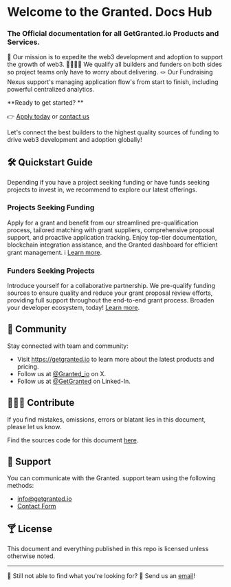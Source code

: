 # Welcome to the Granted. Docs Hub
### The Official documentation for all GetGranted.io Products and Services.

🎯 Our mission is to expedite the web3 development and adoption to support the growth of web3.
🫱🏾‍🫲🏼 We qualify all builders and funders on both sides so project teams only have to worry about delivering. 
🪢 Our Fundraising Nexus support's managing application flow's from start to finish, including powerful centralized analytics.

**Ready to get started? **

👉 [Apply today](​https://www.getgranted.io/granted-application) or [contact us](mailto:info@getgranted.io)

Let's connect the best builders to the highest quality sources of funding to drive web3 development and adoption globally! 

## 🛠️ Quickstart Guide
Depending if you have a project seeking funding or have funds seeking projects to invest in, we recommend to explore our latest offerings.

### Projects Seeking Funding
Apply for a grant and benefit from our streamlined pre-qualification process, tailored matching with grant suppliers, comprehensive proposal support, and proactive application tracking. Enjoy top-tier documentation, blockchain integration assistance, and the Granted dashboard for efficient grant management. ℹ️ [Learn more](FIXME).

### Funders Seeking Projects
Introduce yourself for a collaborative partnership. We pre-qualify funding sources to ensure quality and reduce your grant proposal review efforts, providing full support throughout the end-to-end grant process. Broaden your developer ecosystem, today! [Learn more](FIXME).

## 💬 Community
Stay connected with  team and community:
  * Visit https://getgranted.io to learn more about the latest products and pricing.
  * Follow us at [@Granted_io](https://twitter.com/Granted_io) on X.
  * Follow us at [@GetGranted](https://www.linkedin.com/company/get-granted/) on Linked-In.

## 👨🏿‍💻 Contribute
If you find mistakes, omissions, errors or blatant lies in this document, please let us know.

Find the sources code for this document [here](https://github.com/getgranted-io/granted-docs-hub).

## 🛟 Support
You can communicate with the Granted. support team using the following methods:
* ​[info@getgranted.io](mailto:info@getgranted.io)
* [Contact Form](https://www.getgranted.io/contact-us)

## 🍸 License
This document and everything published in this repo is  licensed unless otherwise noted.

---
👀 Still not able to find what you're looking for? 💌 Send us an [email](mailto:info@getgranted.io)!
